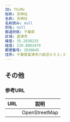 ```yaml
---
ID: T5sMv
総称: 天神社
名称: 天神社
名称読み: null
別名: null
都道府県: 千葉県
区域: 富津市
緯度: 35.2838233
経度: 139.8803479
郵便番号: 2930045
住所: 千葉県富津市八田沼６０２−３
---
```


## その他

### 参考URL

| URL | 説明          |
| --- | ------------- |
|     | OpenStreetMap |
